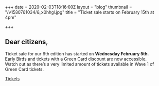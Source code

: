 +++
date = 2020-02-03T18:16:00Z
layout = "blog"
thumbnail = "/v1580761034/6_x0hhgl.jpg"
title = "Ticket sale starts on February 15th at 4pm"

+++
## Dear citizens,

Ticket sale for our 6th edition has started on **Wednesday February 5th.** Early Birds and tickets with a Green Card discount are now accessible. Watch out as there’s a very limited amount of tickets available in Wave 1 of Green Card tickets.

<a class="w-button btcta rev" href="/tickets/" target="_blank">Tickets</a>
